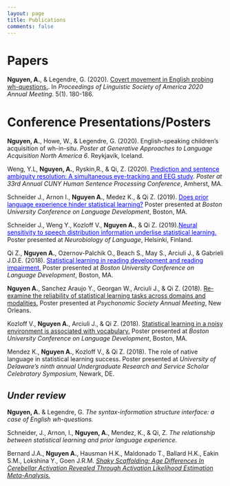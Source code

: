 ```yaml
---
layout: page
title: Publications
comments: false
---
```


# Papers 

**Nguyen, A.**, & Legendre, G. (2020). <a href="http://www.journals.linguisticsociety.org/proceedings/index.php/PLSA/article/viewFile/4696/4323" style="text-decoration:none color:blue">Covert movement in English probing wh-questions.</a>. In *Proceedings of Linguistic Society of America 2020 Annual Meeting*. 5(1). 180-186. 

# Conference Presentations/Posters
**Nguyen, A.**, Howe, W., & Legendre, G. (2020). English-speaking children’s acquisition of wh-in-situ. *Poster at Generative Approaches to Language Acquisition North America 6*. Reykjavík, Iceland.

Weng, Y.L, **Nguyen, A.**, Ryskin,R., & Qi, Z. (2020). <a href="https://osf.io/xntp5/" style="color:blue">Prediction and sentence ambiguity resolution: A simultaneous eye-tracking and EEG study</a>. *Poster at 33rd Annual CUNY Human Sentence Processing Conference*, Amherst, MA. 

Schneider J., Arnon I., **Nguyen A.**, Medez K., & Qi Z. (2019). <a href="https://sites.udel.edu/q-lab/files/2019/11/BUCLD_poster_110419_v2.pdf" style="color:blue">Does prior language experience hinder statistical learning?</a> Poster presented at *Boston University Conference on Language Development*, Boston, MA.

Schneider J., Weng Y., Kozloff V., **Nguyen A.**, & Qi Z. (2019).<a href="https://sites.udel.edu/q-lab/files/2019/08/Schneider_NOL_poster_081319.pdf" style="color:blue">Neural sensitivity to speech distribution information underlise statistical learning.</a> Poster presented at *Neurobiology of Language*, Helsinki, Finland.

Qi Z., **Nguyen A.**, Ozernov-Palchik O., Beach S., May S., Arciuli J., & Gabrieli J.D.E. (2018). <a href="https://sites.udel.edu/q-lab/files/2018/08/Qi_Zhenghan-18nl2yf.pdf" style="color:blue">Statistical learning in reading development and reading impairment.</a> Poster presented at *Boston University Conference on Language Development*, Boston, MA.

**Nguyen A.**, Sanchez Araujo Y., Georgan W., Arciuli J., & Qi Z. (2018). [Re-examine the reliability of statistical learning tasks across domains and modalities.](https://sites.udel.edu/zqi/files/2018/11/Nguyen_psychonomics2018_final-14uxq7i.pdf) Poster presented at *Psychonomic Society Annual Meeting*, New Orleans.

Kozloff V., **Nguyen A.**, Arciuli J., & Qi Z. (2018). [Statistical learning in a noisy environment is associated with vocabulary.](https://sites.udel.edu/q-lab/files/2018/08/Kozloff_Violet-qw1gv0.pdf) Poster presented at *Boston University Conference on Language Development*, Boston, MA.

Mendez K., **Nguyen A.**, Kozloff V., & Qi Z. (2018). The role of native language in statistical learning success. Poster presented at *University of Delaware’s ninth annual Undergraduate Research and Service Scholar Celebratory Symposium*, Newark, DE.

## *Under review*
**Nguyen, A.** & Legendre, G. *The syntax-information structure interface: a case of English wh-questions.*

Schneider, J., Arnon, I., **Nguyen, A.**, Mendez, K., & Qi, Z. *The relationship between statistical learning and prior language experience.*

Bernard J.A., **Nguyen A.**, Hausman H.K., Maldonado T., Ballard H.K., Eakin S.M., Lokshina Y., Goen J.R.M. [*Shaky Scaffolding: Age Differences In Cerebellar Activation Revealed Through Activation Likelihood Estimation Meta-Analysis.*](https://www.biorxiv.org/content/10.1101/716530v1)
